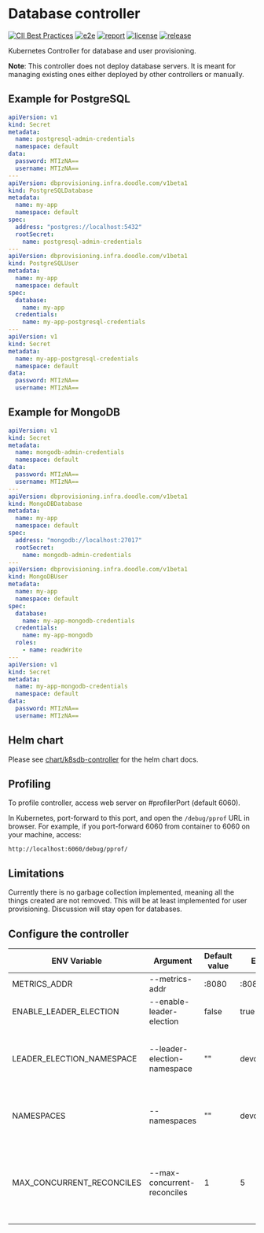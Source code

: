 # Database controller

[![CII Best Practices](https://bestpractices.coreinfrastructure.org/projects/4787/badge)](https://bestpractices.coreinfrastructure.org/projects/4787)
[![e2e](https://github.com/DoodleScheduling/k8sdb-controller/workflows/e2e/badge.svg)](https://github.com/DoodleScheduling/k8sdb-controller/actions)
[![report](https://goreportcard.com/badge/github.com/DoodleScheduling/k8sdb-controller)](https://goreportcard.com/report/github.com/DoodleScheduling/k8sdb-controller)
[![license](https://img.shields.io/github/license/DoodleScheduling/k8sdb-controller.svg)](https://github.com/DoodleScheduling/k8sdb-controller/blob/main/LICENSE)
[![release](https://img.shields.io/github/release/DoodleScheduling/k8sdb-controller/all.svg)](https://github.com/DoodleScheduling/k8sdb-controller/releases)

Kubernetes Controller for database and user provisioning.

**Note**: This controller does not deploy database servers. It is meant for managing existing ones either deployed by other controllers or manually.

## Example for PostgreSQL

```yaml
apiVersion: v1
kind: Secret
metadata:
  name: postgresql-admin-credentials
  namespace: default
data:
  password: MTIzNA==
  username: MTIzNA==
---
apiVersion: dbprovisioning.infra.doodle.com/v1beta1
kind: PostgreSQLDatabase
metadata:
  name: my-app
  namespace: default
spec:
  address: "postgres://localhost:5432"
  rootSecret:
    name: postgresql-admin-credentials
---
apiVersion: dbprovisioning.infra.doodle.com/v1beta1
kind: PostgreSQLUser
metadata:
  name: my-app
  namespace: default
spec:
  database:
    name: my-app
  credentials:
    name: my-app-postgresql-credentials
---
apiVersion: v1
kind: Secret
metadata:
  name: my-app-postgresql-credentials
  namespace: default
data:
  password: MTIzNA==
  username: MTIzNA==
```

## Example for MongoDB
```yaml
apiVersion: v1
kind: Secret
metadata:
  name: mongodb-admin-credentials
  namespace: default
data:
  password: MTIzNA==
  username: MTIzNA==
---
apiVersion: dbprovisioning.infra.doodle.com/v1beta1
kind: MongoDBDatabase
metadata:
  name: my-app
  namespace: default
spec:
  address: "mongodb://localhost:27017"
  rootSecret:
    name: mongodb-admin-credentials
---
apiVersion: dbprovisioning.infra.doodle.com/v1beta1
kind: MongoDBUser
metadata:
  name: my-app
  namespace: default
spec:
  database:
    name: my-app-mongodb-credentials
  credentials:
    name: my-app-mongodb
  roles:
    - name: readWrite
---
apiVersion: v1
kind: Secret
metadata:
  name: my-app-mongodb-credentials
  namespace: default
data:
  password: MTIzNA==
  username: MTIzNA==
```

## Helm chart

Please see [chart/k8sdb-controller](https://github.com/DoodleScheduling/k8sdb-controller) for the helm chart docs.

## Profiling
To profile controller, access web server on #profilerPort (default 6060). 

In Kubernetes, port-forward to this port, and open the `/debug/pprof` URL in browser. For example, if you port-forward 6060 from container to 6060 on your machine, access:
```
http://localhost:6060/debug/pprof/
```

## Limitations

Currently there is no garbage collection implemented, meaning all the things created are not removed.
This will be at least implemented for user provisioning. Discussion will stay open for databases.

## Configure the controller

ENV Variable | Argument | Default value | Example | Purpose |
-------------|----------|---------------|---------|---------|
METRICS_ADDR | --metrics-addr | :8080 | :8080 | Metrics port |
ENABLE_LEADER_ELECTION | --enable-leader-election | false | true | Enable leader election |
LEADER_ELECTION_NAMESPACE | --leader-election-namespace | "" | devops | Leader election namespace. Default is the same as controller.
NAMESPACES | --namespaces | "" | devops,default |  Namespaces to watch. Default: watch all namespaces |
MAX_CONCURRENT_RECONCILES | --max-concurrent-reconciles | 1 | 5 | Maximum concurrent reconciles per controller. This config covers all controllers. |
